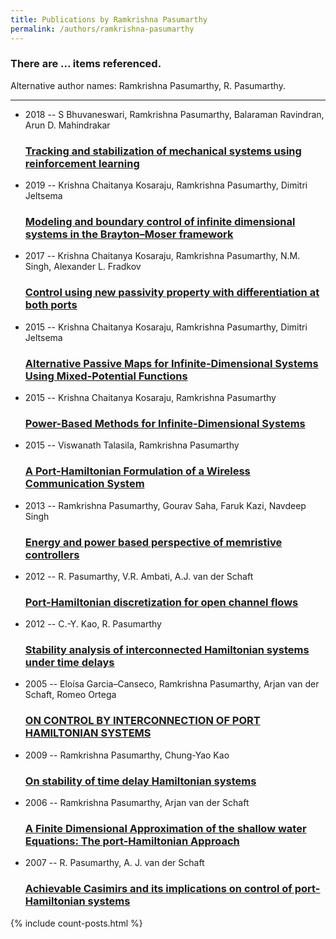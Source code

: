 ```yaml
---
title: Publications by Ramkrishna Pasumarthy
permalink: /authors/ramkrishna-pasumarthy
---
```


<h3 id="number-posts">There are ... items referenced.</h3>
<p id='info-authors'>Alternative author names: Ramkrishna Pasumarthy, R. Pasumarthy.</p>
<hr />
<ul class="post-list">
<li><span class='post-meta'>2018 -- S Bhuvaneswari, Ramkrishna Pasumarthy, Balaraman Ravindran, Arun D. Mahindrakar</span><h3><a class='post-link' href="{{ site.baseurl }}/tracking-and-stabilization-of-mechanical-systems-using-reinforcement-learning">Tracking and stabilization of mechanical systems using reinforcement learning</a></h3></li>
<li><span class='post-meta'>2019 -- Krishna Chaitanya Kosaraju, Ramkrishna Pasumarthy, Dimitri Jeltsema</span><h3><a class='post-link' href="{{ site.baseurl }}/modeling-and-boundary-control-of-infinite-dimensional-systems-in-the-brayton-moser-framework">Modeling and boundary control of infinite dimensional systems in the Brayton–Moser framework</a></h3></li>
<li><span class='post-meta'>2017 -- Krishna Chaitanya Kosaraju, Ramkrishna Pasumarthy, N.M. Singh, Alexander L. Fradkov</span><h3><a class='post-link' href="{{ site.baseurl }}/control-using-new-passivity-property-with-differentiation-at-both-ports">Control using new passivity property with differentiation at both ports</a></h3></li>
<li><span class='post-meta'>2015 -- Krishna Chaitanya Kosaraju, Ramkrishna Pasumarthy, Dimitri Jeltsema</span><h3><a class='post-link' href="{{ site.baseurl }}/alternative-passive-maps-for-infinite-dimensional-systems-using-mixed-potential-functions">Alternative Passive Maps for Infinite-Dimensional Systems Using Mixed-Potential Functions</a></h3></li>
<li><span class='post-meta'>2015 -- Krishna Chaitanya Kosaraju, Ramkrishna Pasumarthy</span><h3><a class='post-link' href="{{ site.baseurl }}/power-based-methods-for-infinite-dimensional-systems">Power-Based Methods for Infinite-Dimensional Systems</a></h3></li>
<li><span class='post-meta'>2015 -- Viswanath Talasila, Ramkrishna Pasumarthy</span><h3><a class='post-link' href="{{ site.baseurl }}/a-port-hamiltonian-formulation-of-a-wireless-communication-system">A Port-Hamiltonian Formulation of a Wireless Communication System</a></h3></li>
<li><span class='post-meta'>2013 -- Ramkrishna Pasumarthy, Gourav Saha, Faruk Kazi, Navdeep Singh</span><h3><a class='post-link' href="{{ site.baseurl }}/energy-and-power-based-perspective-of-memristive-controllers">Energy and power based perspective of memristive controllers</a></h3></li>
<li><span class='post-meta'>2012 -- R. Pasumarthy, V.R. Ambati, A.J. van der Schaft</span><h3><a class='post-link' href="{{ site.baseurl }}/port-hamiltonian-discretization-for-open-channel-flows">Port-Hamiltonian discretization for open channel flows</a></h3></li>
<li><span class='post-meta'>2012 -- C.-Y. Kao, R. Pasumarthy</span><h3><a class='post-link' href="{{ site.baseurl }}/stability-analysis-of-interconnected-hamiltonian-systems-under-time-delays">Stability analysis of interconnected Hamiltonian systems under time delays</a></h3></li>
<li><span class='post-meta'>2005 -- Eloísa Garcia–Canseco, Ramkrishna Pasumarthy, Arjan van der Schaft, Romeo Ortega</span><h3><a class='post-link' href="{{ site.baseurl }}/on-control-by-interconnection-of-port-hamiltonian-systems">ON CONTROL BY INTERCONNECTION OF PORT HAMILTONIAN SYSTEMS</a></h3></li>
<li><span class='post-meta'>2009 -- Ramkrishna Pasumarthy, Chung-Yao Kao</span><h3><a class='post-link' href="{{ site.baseurl }}/on-stability-of-time-delay-hamiltonian-systems">On stability of time delay Hamiltonian systems</a></h3></li>
<li><span class='post-meta'>2006 -- Ramkrishna Pasumarthy, Arjan van der Schaft</span><h3><a class='post-link' href="{{ site.baseurl }}/a-finite-dimensional-approximation-of-the-shallow-water-equations-the-port-hamiltonian-approach">A Finite Dimensional Approximation of the shallow water Equations: The port-Hamiltonian Approach</a></h3></li>
<li><span class='post-meta'>2007 -- R. Pasumarthy, A. J. van der Schaft</span><h3><a class='post-link' href="{{ site.baseurl }}/achievable-casimirs-and-its-implications-on-control-of-port-hamiltonian-systems">Achievable Casimirs and its implications on control of port-Hamiltonian systems</a></h3></li>

</ul>
{% include count-posts.html %}
